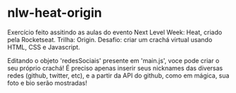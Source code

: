 # nlw-heat-origin
Exercício feito assitindo as aulas do evento Next Level Week: Heat, criado pela Rocketseat.
Trilha: Origin.
Desafio: criar um crachá virtual usando HTML, CSS e Javascript.

Editando o objeto 'redesSociais' presente em 'main.js', voce pode criar o seu próprio crachá!
É preciso apenas inserir seus nicknames das diversas redes (github, twitter, etc), e a partir da API do github,
como em mágica, sua foto e bio serão mostradas!
